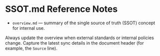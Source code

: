 # SSOT.md Reference Notes

- `overview.md` — summary of the single source of truth (SSOT) concept for internal use.

Always update the overview when external standards or internal policies change. Capture the latest sync details in the document header (for example, the `Source` line).
